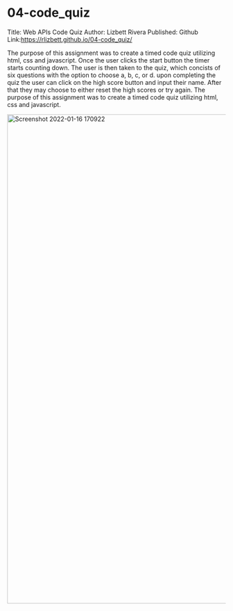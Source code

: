 # 04-code_quiz
Title: Web APIs Code Quiz 
Author: Lizbett Rivera
Published: Github
Link:https://rlizbett.github.io/04-code_quiz/

The purpose of this assignment was to create a timed code quiz utilizing html, css and javascript. Once the user clicks the start button the timer starts counting down. The user is then taken to the quiz, which concists of  six questions with the option to choose a, b, c, or d. upon completing the quiz the user can click on the high score button and input their name. After that they may choose to either reset the high scores or try again. 
The purpose of this assignment was to create a timed code quiz utilizing html, css and javascript. 

<img width="1126" alt="Screenshot 2022-01-16 170922" src="https://user-images.githubusercontent.com/93292915/149682319-1c97bf8f-8576-4b16-9606-1f133e657ab2.png">
